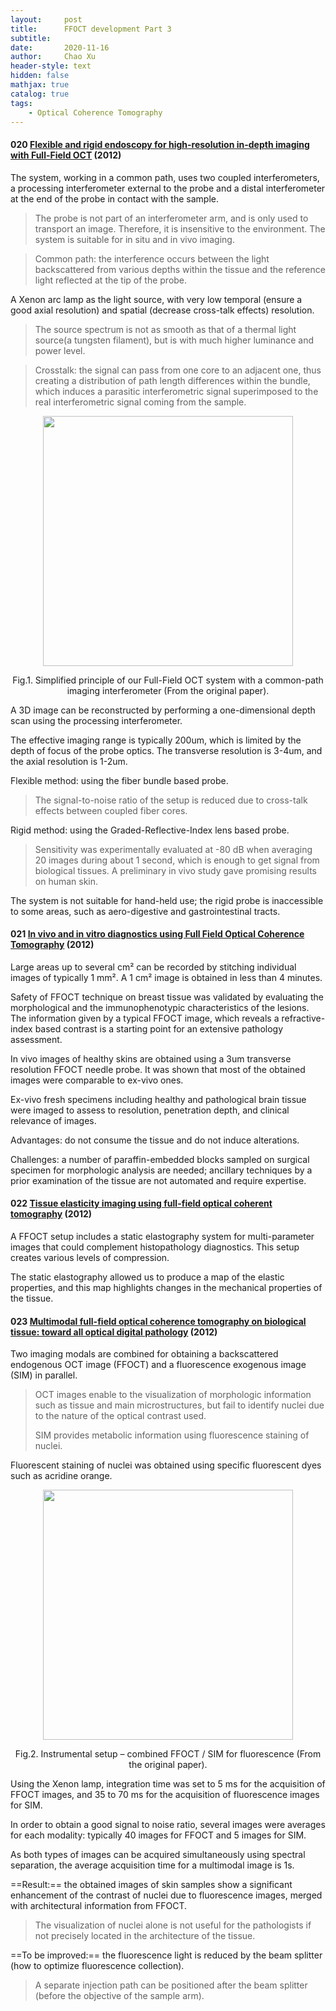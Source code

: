 ```yaml
---
layout:     post
title:      FFOCT development Part 3
subtitle:   
date:       2020-11-16
author:     Chao Xu
header-style: text
hidden: false
mathjax: true
catalog: true
tags:
    - Optical Coherence Tomography
---
```


#### 020 [Flexible and rigid endoscopy for high-resolution in-depth imaging with Full-Field OCT](https://www.osapublishing.org/abstract.cfm?URI=BIOMED-2012-BTu4B.4) (2012)

The system, working in a common path,  uses two coupled interferometers, a processing interferometer external to the probe and a distal interferometer at the end of the probe in contact with the sample. 

> The probe is not part of an interferometer arm, and is only used to transport an image. Therefore, it is insensitive to the environment. The system is suitable for in situ and in vivo imaging.

> Common path: the interference occurs between the light backscattered from various depths within the tissue and the reference light reflected at the tip of the probe.

A Xenon arc lamp as the light source, with very low temporal (ensure a good axial resolution) and spatial (decrease cross-talk effects) resolution. 

> The source spectrum is not as smooth as that of a thermal light source(a tungsten filament), but is with much higher luminance and power level.

> Crosstalk: the signal can pass from one core to an adjacent one, thus creating a distribution of path length differences within the bundle, which induces a parasitic interferometric signal superimposed to the real interferometric signal coming from the sample.

 <p align="center">
<img src="https://i.loli.net/2020/11/16/twlJrqU19b68mus.png" width=400pix>
</p>

<p style="text-align:center;">Fig.1. Simplified principle of our Full-Field OCT system with a common-path imaging interferometer (From the original paper).

A 3D image can be reconstructed by performing a one-dimensional depth scan using the processing interferometer.

The effective imaging range is typically 200um, which is limited by the depth of focus of the probe optics.   The transverse resolution is 3-4um, and the axial resolution is 1-2um.

Flexible method:  using the fiber bundle based probe. 

> The signal-to-noise ratio of the setup is reduced due to cross-talk effects between coupled fiber cores. 

Rigid method: using the Graded-Reflective-Index lens based probe.

> Sensitivity was experimentally evaluated at -80 dB when averaging 20 images during about 1 second, which is enough to get signal from biological tissues. A preliminary in vivo study gave promising results on human skin. 

The system is not suitable for hand-held use; the rigid probe is inaccessible to some areas, such as aero-digestive and gastrointestinal tracts.

#### 021 [In vivo and in vitro diagnostics using Full Field Optical Coherence Tomography](https://www.osapublishing.org/abstract.cfm?URI=BIOMED-2012-BTu3A.95) (2012)

Large areas up to several cm² can be recorded by stitching individual images of typically 1 mm². A 1 cm² image is obtained in less than 4 minutes.

Safety of FFOCT technique on breast tissue was validated by  evaluating the morphological and the immunophenotypic characteristics of the lesions. The information given by a typical FFOCT image, which reveals a refractive-index based contrast is a starting point for an extensive pathology assessment.

In vivo images of healthy skins are obtained using a 3um transverse resolution FFOCT needle probe. It was shown that most of the obtained images were comparable to ex-vivo ones.

Ex-vivo fresh specimens including healthy and pathological brain tissue were imaged to assess to resolution, penetration depth, and clinical relevance of images.

Advantages: do not consume the tissue and do not induce alterations.

Challenges: a number of paraffin-embedded blocks sampled on surgical specimen for morphologic analysis are needed; ancillary techniques by a prior examination of the tissue are not automated and require expertise.

#### 022 [Tissue elasticity imaging using full-field optical coherent tomography](https://www.osapublishing.org/abstract.cfm?uri=BIOMED-2012-BTu3A.75) (2012)

A FFOCT setup includes a static elastography system for multi-parameter images that could complement histopathology diagnostics.  This setup creates various levels of compression.

The static elastography allowed us to produce a map of the elastic properties, and this map highlights changes in the mechanical properties of the tissue.

#### 023 [Multimodal full-field optical coherence tomography on biological tissue: toward all optical digital pathology](https://doi.org/10.1117/12.908459) (2012)

Two imaging modals are combined for obtaining a backscattered endogenous OCT image (FFOCT) and a fluorescence exogenous image (SIM) in parallel.

> OCT images enable to the visualization of morphologic information such as tissue and main microstructures, but fail to identify nuclei due to the nature of the optical contrast used.
>
> SIM provides metabolic information using fluorescence staining of nuclei.

Fluorescent staining of nuclei was obtained using specific fluorescent dyes such as acridine orange.

 <p align="center">
<img src="https://i.loli.net/2020/11/16/hQdPDrRMtcCp5sH.png" width=400pix>
</p>

<p style="text-align:center;">Fig.2. Instrumental setup – combined FFOCT / SIM for fluorescence (From the original paper).

Using the Xenon lamp, integration time was set to 5 ms for the acquisition of FFOCT images, and 35 to 70 ms for the acquisition of fluorescence images for SIM. 

In order to obtain a good signal to noise ratio, several images were averages for each modality: typically 40 images for FFOCT and 5 images for SIM. 

As both types of images can be acquired simultaneously using spectral separation, the average acquisition time for a multimodal image is 1s.

==Result:== the obtained images of skin samples show a significant enhancement of the contrast of nuclei due to fluorescence images, merged with architectural information from FFOCT.

> The visualization of nuclei alone is not useful for the pathologists if not precisely located in the architecture of the tissue.

==To be improved:== the fluorescence light is reduced by the beam splitter (how to optimize fluorescence collection). 

> A separate injection path can be positioned after the beam splitter (before the objective of the sample arm).